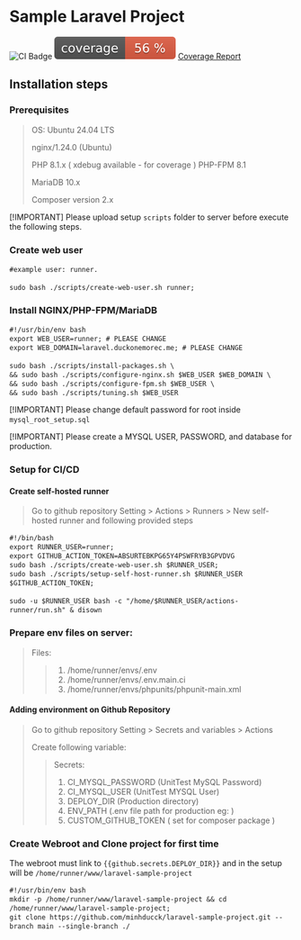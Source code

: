 # Sample Laravel Project

![CI Badge](https://github.com/minhducck/laravel-sample-project/actions/workflows/laravel-static-check.yml/badge.svg?branch=main)
![Code Coverage](https://raw.githubusercontent.com/minhducck/laravel-sample-project/image-data/coverage.svg) [Coverage Report](https://duckonemorec.me/laravel-sample-project/)

## Installation steps

### Prerequisites
> OS: Ubuntu 24.04 LTS
> 
> nginx/1.24.0 (Ubuntu)
> 
> PHP 8.1.x ( xdebug available - for coverage )
> PHP-FPM 8.1
>
> MariaDB 10.x
> 
> Composer version 2.x


[!IMPORTANT] Please upload setup `scripts` folder to server before execute the following steps. 

### Create web user
```shell
#example user: runner.

sudo bash ./scripts/create-web-user.sh runner;
```

### Install NGINX/PHP-FPM/MariaDB
```shell
#!/usr/bin/env bash
export WEB_USER=runner; # PLEASE CHANGE
export WEB_DOMAIN=laravel.duckonemorec.me; # PLEASE CHANGE

sudo bash ./scripts/install-packages.sh \ 
&& sudo bash ./scripts/configure-nginx.sh $WEB_USER $WEB_DOMAIN \
&& sudo bash ./scripts/configure-fpm.sh $WEB_USER \
&& sudo bash ./scripts/tuning.sh $WEB_USER
``` 
[!IMPORTANT] Please change default password for root inside `mysql_root_setup.sql`

[!IMPORTANT] Please create a MYSQL USER, PASSWORD, and database for production.

### Setup for CI/CD
#### Create self-hosted runner
> Go to github repository Setting > Actions > Runners > New self-hosted runner and following provided steps

```shell
#!/bin/bash
export RUNNER_USER=runner;
export GITHUB_ACTION_TOKEN=ABSURTEBKPG65Y4PSWFRYB3GPVDVG
sudo bash ./scripts/create-web-user.sh $RUNNER_USER;
sudo bash ./scripts/setup-self-host-runner.sh $RUNNER_USER $GITHUB_ACTION_TOKEN;

sudo -u $RUNNER_USER bash -c "/home/$RUNNER_USER/actions-runner/run.sh" & disown 
```

### Prepare env files on server:
> Files:
>> 1. /home/runner/envs/.env
>> 2. /home/runner/envs/.env.main.ci
>> 3. /home/runner/envs/phpunits/phpunit-main.xml

#### Adding environment on Github Repository
> Go to github repository Setting > Secrets and variables > Actions
>
> Create following variable:
>> Secrets:
>> 1. CI_MYSQL_PASSWORD (UnitTest MySQL Password)
>> 2. CI_MYSQL_USER     (UnitTest MYSQL User)
>> 3. DEPLOY_DIR        (Production directory)
>> 4. ENV_PATH          (.env file path for production eg: )
>> 5. CUSTOM_GITHUB_TOKEN ( set for composer package )


### Create Webroot and Clone project for first time
The webroot must link to `{{github.secrets.DEPLOY_DIR}}` and in the setup will be `/home/runner/www/laravel-sample-project`

```shell
#!/usr/bin/env bash
mkdir -p /home/runner/www/laravel-sample-project && cd /home/runner/www/laravel-sample-project;
git clone https://github.com/minhducck/laravel-sample-project.git --branch main --single-branch ./
```

### 
